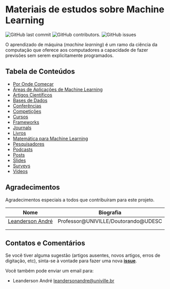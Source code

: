 # Materiais de estudos sobre Machine Learning

<img alt="GitHub last commit" src="https://img.shields.io/github/last-commit/univille-machine-learning/materiais-de-estudo-sobre-machine-learning?style=plastic">  <img alt="GitHub contributors" src="https://img.shields.io/github/contributors/univille-machine-learning/materiais-de-estudo-sobre-machine-learning?style=plastic">. <img alt="GitHub issues" src="https://img.shields.io/github/issues/univille-machine-learning/materiais-de-estudo-sobre-machine-learning?style=plastic">

O aprendizado de máquina (_machine learning_) é um ramo da ciência da computação que oferece aos computadores a capacidade de fazer previsões sem serem explicitamente programados.


## Tabela de Conteúdos

* [Por Onde Começar](por-onde-comecar.md)
* [Áreas de Aplicações de Machine Learning](areas-aplicacoes-ml.md)
* [Artigos Científicos](artigos-cientificos.md)
* [Bases de Dados](bases-de-dados.md)
* [Conferências](conferencias.md)
* [Competições](competicoes.md)
* [Cursos](cursos.md)
* [Frameworks](frameworks.md)
* [Journals](journals.md)
* [Livros](livros.md)
* [Matemática para Machine Learning](matematica-para-ml.md)
* [Pesquisadores](pesquisadores.md)
* [Podcasts](podcasts.md)
* [Posts](posts.md)
* [Slides](slides.md)
* [Surveys](surveys.md)
* [Vídeos](videos.md)

## Agradecimentos

Agradecimentos especiais a todos que contribuíram para este projeto.

| Nome | Biografia |
|------|-----------|
| [Leanderson André](https://github.com/leandersonandre)     |    Professor@UNIVILLE/Doutorando@UDESC       |
|      |           |
|      |           |

## Contatos e Comentários

Se você tiver alguma sugestão (artigos ausentes, novos artigos, erros de digitação, etc), sinta-se à vontade para fazer uma nova [**issue**](https://github.com/univille-machine-learning/materiais-de-estudo-sobre-machine-learning/issues/new). 

Você também pode enviar um email para: 

* Leanderson André [leandersonandre@univille.br](mailto:leandersonandre@univille.br)


